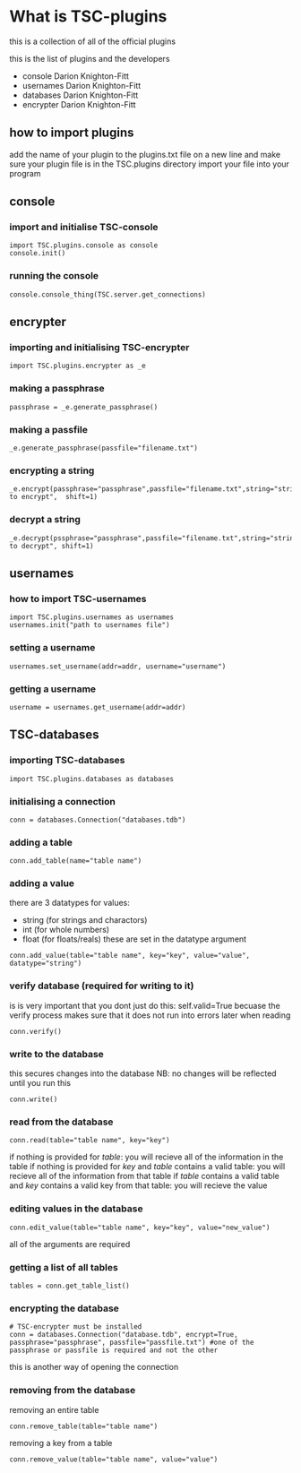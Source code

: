 # What is TSC-plugins

this is a collection of all of the official plugins

this is the list of plugins and the developers

- console Darion Knighton-Fitt
- usernames Darion Knighton-Fitt
- databases Darion Knighton-Fitt
- encrypter Darion Knighton-Fitt

## how to import plugins

add the name of your plugin to the plugins.txt file on a new line
and make sure your plugin file is in the TSC.plugins directory
import your file into your program

## console

### import and initialise TSC-console

```
import TSC.plugins.console as console
console.init()
```

### running the console

```
console.console_thing(TSC.server.get_connections)
```

## encrypter

### importing and initialising TSC-encrypter

```
import TSC.plugins.encrypter as _e
```

### making a passphrase

```
passphrase = _e.generate_passphrase()
```

### making a passfile

```
_e.generate_passphrase(passfile="filename.txt")
```

### encrypting a string

```
_e.encrypt(passphrase="passphrase",passfile="filename.txt",string="string to encrypt",  shift=1)
```

### decrypt a string

```
_e.decrypt(pssphrase="passphrase",passfile="filename.txt",string="string to decrypt", shift=1)
```

## usernames

### how to import TSC-usernames

```
import TSC.plugins.usernames as usernames
usernames.init("path to usernames file")
```

### setting a username

```
usernames.set_username(addr=addr, username="username")
```

### getting a username

```
username = usernames.get_username(addr=addr)
```

## TSC-databases

### importing TSC-databases

```
import TSC.plugins.databases as databases
```

### initialising a connection

```
conn = databases.Connection("databases.tdb")
```

### adding a table

```
conn.add_table(name="table name")
```

### adding a value

there are 3 datatypes for values:

- string (for strings and charactors)
- int (for whole numbers)
- float (for floats/reals)
  these are set in the datatype argument

```
conn.add_value(table="table name", key="key", value="value", datatype="string")
```

### verify database (required for writing to it)

is is very important that you dont just do this: self.valid=True becuase the verify process makes sure that it does not run into errors later when reading

```
conn.verify()
```

### write to the database

this secures changes into the database
NB: no changes will be reflected until you run this

```
conn.write()
```

### read from the database

```
conn.read(table="table name", key="key")
```

if nothing is provided for _table_:
you will recieve all of the information in the table
if nothing is provided for _key_ and _table_ contains a valid table:
you will recieve all of the information from that table
if _table_ contains a valid table and _key_ contains a valid key from that table:
you will recieve the value

### editing values in the database

```
conn.edit_value(table="table name", key="key", value="new_value")
```

all of the arguments are required

### getting a list of all tables

```
tables = conn.get_table_list()
```

### encrypting the database

```
# TSC-encrypter must be installed
conn = databases.Connection("database.tdb", encrypt=True, passphrase="passphrase", passfile="passfile.txt") #one of the passphrase or passfile is required and not the other
```

this is another way of opening the connection

### removing from the database

removing an entire table

```
conn.remove_table(table="table name")
```

removing a key from a table

```
conn.remove_value(table="table name", value="value")
```
